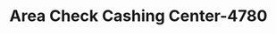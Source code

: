 ---
f_zip-code: 91770
f_state-code: CA
title: Area Check Cashing Center-4780
f_phone: 626-285-7972
f_city-only: Rosemead
f_address: 4213 Rosemead Blvd Rosemead
f_location-unique-id: '4780'
slug: area-check-cashing-center-4780
updated-on: '2024-05-30T13:46:58.046Z'
created-on: '2024-05-30T13:36:59.803Z'
published-on: '2024-05-30T13:54:32.469Z'
f_city-state: cms/city/rosemead-ca.md
f_company: cms/company/area-check-cashing-center.md
f_state: cms/state/california.md
layout: '[payday-loan].html'
tags: payday-loan
---